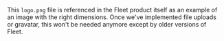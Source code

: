 This `logo.png` file is referenced in the Fleet product itself as an example of an image with the right dimensions.  Once we've implemented file uploads or gravatar, this won't be needed anymore except by older versions of Fleet.
